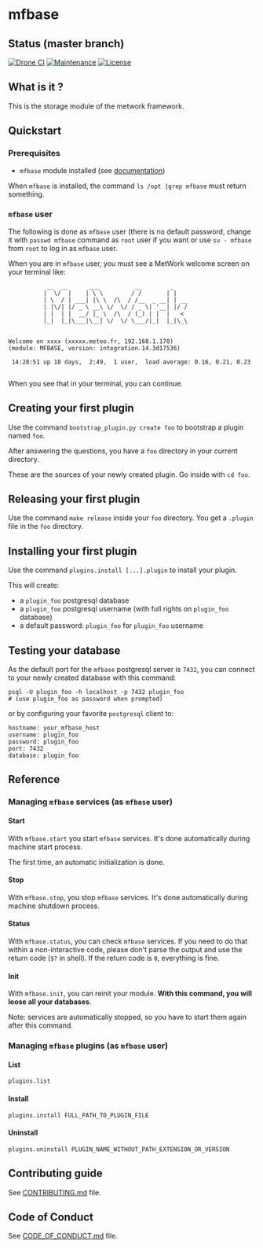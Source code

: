 # mfbase

[//]: # (automatically generated from https://github.com/metwork-framework/resources/blob/master/cookiecutter/%7B%7Bcookiecutter.repo%7D%7D/README.md)

## Status (master branch)
[![Drone CI](http://metwork-framework.org:8000/api/badges/metwork-framework/mfbase/status.svg)](http://metwork-framework.org:8000/metwork-framework/mfbase)
[![Maintenance](https://github.com/metwork-framework/resources/blob/master/badges/maintained.svg)]()
[![License](https://github.com/metwork-framework/resources/blob/master/badges/bsd.svg)]()

## What is it ?

This is the storage module of the metwork framework.

## Quickstart

### Prerequisites

- `mfbase` module installed (see [documentation](https://github.com/metwork-framework/resources/blob/master/documents/install_a_metwork_package.md))

When `mfbase` is installed, the command `ls /opt |grep mfbase` must return something.

### `mfbase` user

The following is done as `mfbase` user (there is no default password, change it
with `passwd mfbase` command as `root` user if you want or use `su - mfbase` from `root`
to log in as `mfbase` user.

When you are in `mfbase` user, you must see a MetWork welcome screen on your terminal like:

```
           __  __      ___          __        _
          |  \/  |    | \ \        / /       | |
          | \  / | ___| |\ \  /\  / /__  _ __| | __
          | |\/| |/ _ \ __\ \/  \/ / _ \| '__| |/ /
          | |  | |  __/ |_ \  /\  / (_) | |  |   <
          |_|  |_|\___|\__| \/  \/ \___/|_|  |_|\_\


Welcome on xxxx (xxxxx.meteo.fr, 192.168.1.170)
(module: MFBASE, version: integration.14.3d17536)

 14:28:51 up 18 days,  2:49,  1 user,  load average: 0.16, 0.21, 0.23


```

When you see that in your terminal, you can continue.

## Creating your first plugin

Use the command `bootstrap_plugin.py create foo` to bootstrap a plugin named `foo`.

After answering the questions, you have a `foo` directory in your current directory.

These are the sources of your newly created plugin. Go inside with `cd foo`.

## Releasing your first plugin

Use the command `make release` inside your `foo` directory. You get a `.plugin` file in
the `foo` directory.

## Installing your first plugin

Use the command `plugins.install [...].plugin` to install your plugin.

This will create:

- a `plugin_foo` postgresql database
- a `plugin_foo` postgresql username (with full rights on `plugin_foo` database)
- a default password: `plugin_foo` for `plugin_foo` username

## Testing your database

As the default port for the `mfbase` postgresql server is `7432`, you can connect
to your newly created database with this command:

```
psql -U plugin_foo -h localhost -p 7432 plugin_foo
# (use plugin_foo as password when prompted)
```

or by configuring your favorite `postgresql` client to:

```
hostname: your_mfbase_host
username: plugin_foo
password: plugin_foo
port: 7432
database: plugin_foo
```

## Reference

### Managing `mfbase` services (as `mfbase` user)

#### Start

With `mfbase.start` you start `mfbase` services. It's done automatically during machine start process.

The first time, an automatic initialization is done.

#### Stop

With `mfbase.stop`, you stop `mfbase` services. It's done automatically during machine shutdown process.

#### Status

With `mfbase.status`, you can check `mfbase` services. If you need to do that within a non-interactive code, please don't parse the output and use the return code (`$?` in shell). If the return code is `0`, everything is fine.

#### Init

With `mfbase.init`, you can reinit your module. **With this command, you will loose all your databases**.

Note: services are automatically stopped, so you have to start them again after this command.

### Managing `mfbase` plugins (as `mfbase` user)

#### List

`plugins.list`

#### Install

`plugins.install FULL_PATH_TO_PLUGIN_FILE`

#### Uninstall

`plugins.uninstall PLUGIN_NAME_WITHOUT_PATH_EXTENSION_OR_VERSION`


## Contributing guide

See [CONTRIBUTING.md](CONTRIBUTING.md) file.




## Code of Conduct

See [CODE_OF_CONDUCT.md](CODE_OF_CONDUCT.md) file.



